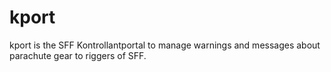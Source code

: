 # kport

kport is the SFF Kontrollantportal to manage warnings and messages about parachute gear to riggers of SFF.
